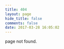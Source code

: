 ```yaml
---
title: 404
layout: page
hide_title: false
comments: false
date: 2017-03-28 16:05:02
---
```


page not found.
